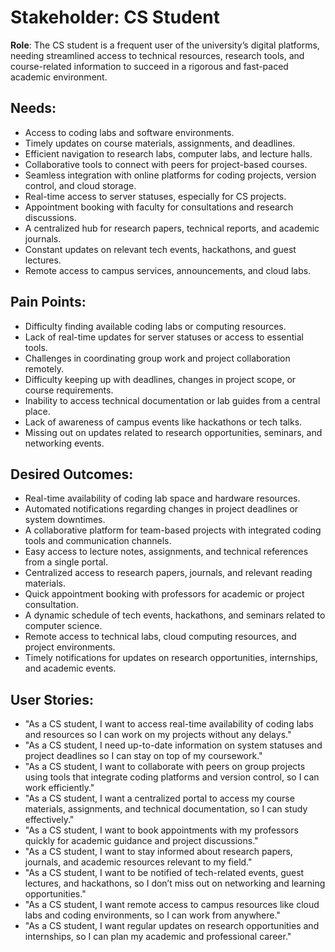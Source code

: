 # Stakeholder: CS Student

**Role**: The CS student is a frequent user of the university’s digital platforms, needing streamlined access to technical resources, research tools, and course-related information to succeed in a rigorous and fast-paced academic environment.

## Needs:
- Access to coding labs and software environments.
- Timely updates on course materials, assignments, and deadlines.
- Efficient navigation to research labs, computer labs, and lecture halls.
- Collaborative tools to connect with peers for project-based courses.
- Seamless integration with online platforms for coding projects, version control, and cloud storage.
- Real-time access to server statuses, especially for CS projects.
- Appointment booking with faculty for consultations and research discussions.
- A centralized hub for research papers, technical reports, and academic journals.
- Constant updates on relevant tech events, hackathons, and guest lectures.
- Remote access to campus services, announcements, and cloud labs.

## Pain Points:
- Difficulty finding available coding labs or computing resources.
- Lack of real-time updates for server statuses or access to essential tools.
- Challenges in coordinating group work and project collaboration remotely.
- Difficulty keeping up with deadlines, changes in project scope, or course requirements.
- Inability to access technical documentation or lab guides from a central place.
- Lack of awareness of campus events like hackathons or tech talks.
- Missing out on updates related to research opportunities, seminars, and networking events.

## Desired Outcomes:
- Real-time availability of coding lab space and hardware resources.
- Automated notifications regarding changes in project deadlines or system downtimes.
- A collaborative platform for team-based projects with integrated coding tools and communication channels.
- Easy access to lecture notes, assignments, and technical references from a single portal.
- Centralized access to research papers, journals, and relevant reading materials.
- Quick appointment booking with professors for academic or project consultation.
- A dynamic schedule of tech events, hackathons, and seminars related to computer science.
- Remote access to technical labs, cloud computing resources, and project environments.
- Timely notifications for updates on research opportunities, internships, and academic events.

## User Stories:
- "As a CS student, I want to access real-time availability of coding labs and resources so I can work on my projects without any delays."
- "As a CS student, I need up-to-date information on system statuses and project deadlines so I can stay on top of my coursework."
- "As a CS student, I want to collaborate with peers on group projects using tools that integrate coding platforms and version control, so I can work efficiently."
- "As a CS student, I want a centralized portal to access my course materials, assignments, and technical documentation, so I can study effectively."
- "As a CS student, I want to book appointments with my professors quickly for academic guidance and project discussions."
- "As a CS student, I want to stay informed about research papers, journals, and academic resources relevant to my field."
- "As a CS student, I want to be notified of tech-related events, guest lectures, and hackathons, so I don’t miss out on networking and learning opportunities."
- "As a CS student, I want remote access to campus resources like cloud labs and coding environments, so I can work from anywhere."
- "As a CS student, I want regular updates on research opportunities and internships, so I can plan my academic and professional career."
